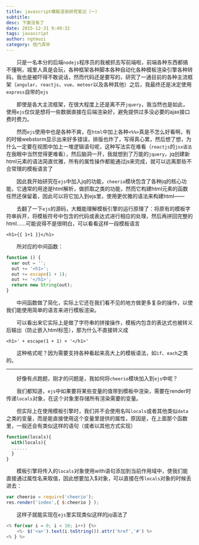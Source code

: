 ```yaml
---
title: javascript模板渲染研究笔记（一）  
subtitle: 
desc: 下面没有了
date: 2015-12-31 9:49:32
tags: javascript
author: ngtmuzi  
category: 班门弄斧  
---
```

　　只是一名本分的后端`nodejs`程序员的我被抓去写前端啦，前端各种东西都搞不懂啊，城里人真是会玩，各种框架各种脚本各种自动化各种模板渲染引擎各种转码，我也是被吓得不敢说话，然而代码还是要写的，研究了一通目前的各种主流框架（`angular`、`reactjs`、`vue`、`meteor`以及各种其他）之后，我最终还是决定使用`express`自带的`ejs`
 
　　即使是各大主流框架，在很大程度上还是离不开`jquery`，我当然也是如此，使用`ejs`仅仅是想将一些数据直接在后端渲染好，避免提供过多没必要的ajax接口费时费力。

　　然而`ejs`使用中也是各种不爽，在`html`中加上各种`<%%>`真是不怎么好看啊，有的时候webstorm显示出来好多错误，排版也炸了，写得真心累，然后想了想，为什么一定要在视图中加上一堆逻辑语句呢，这种写法实在难看（`reactjs`的`jsx语法`在我眼中当然觉得更难看），然后脑洞一开，我就想到了万能的`jquery`，jq创建新html元素的语法简直优雅，所有的属性操作都能通过js来完成，就可以远离那些不合常理的模板语言了

　　因此我开始研究在`ejs`中加入jq的功能，`cheerio`模块包含了各种jq的核心功能，它通常的用途是html解析，做抓取之类的功能，然而它构建html元素的函数任然还保留着，因此可以将它加入到ejs里，使用更优雅的语法来构建html——

　　去翻了一下`ejs`的源码，大概能理解模板引擎的运行原理了：将原有的模板字符串拆开，将模板符号中包含的代码或表达式进行相应的处理，然后再拼回完整的html……可能说得不是很明白，可以看看这样一段模板语言
```ejs
<h1>{{ 1+1 }}</h1>
```
　　所对应的中间函数：
```javascript
function () {
  var out = '';
  out += '<h1>';
  out += escape(1 + 1);
  out += '</h1>';
  return new String(out);
}
```
　　中间函数做了简化，实际上它还在我们看不见的地方做更多复杂的操作，以使我们能使用简单的语言来进行模板渲染。

　　可以看出来它实际上是做了字符串的拼接操作，模板内包含的表达式也被转义后输出（防止嵌入html标签），那为什么不直接转义成

```'
<h1>' + escape(1 + 1) + '</h1>'
```
　　这种格式呢？因为需要支持各种看起来高大上的模板语法，如`if`、`each`之类的。

---

　　好像有点跑题，刚才的问题是，我如何将`cheerio`模块加入到`ejs`中呢？



　　我们都知道，`ejs`中如果要将某些变量的值带到模板中渲染，需要在render时传递`locals`对象，在这个对象里存储所有渲染需要的变量。

　　但实际上在使用模板引擎时，我们并不会使用名叫`locals`或者其他类似`data`之类的变量，而是能直接使用这个变量里提供的属性，原因是，在上面那个函数里，一般还会有类似这样的语句（或者以其他方式实现）
```javascript
function(locals){
  with(locals){
  ......
  }
}
```
　　模板引擎将传入的`locals`对象使用with语句添加到当前作用域中，使我们能直接通过属性名来取值，因此想要加入$对象，可以直接在传`locals`对象的时候丢进去：
```javascript
var cheerio = require('cheerio');
res.render('index',{ $:cheerio } );
```

　　这样子就能实现在`ejs`里实现类似这样的jq语法了
```javascript
<% for(var i = 0; i < 10; i++) {%>
    <%- $('<a>').text(i.toString()).attr('href','#') %>
<% } %>
```